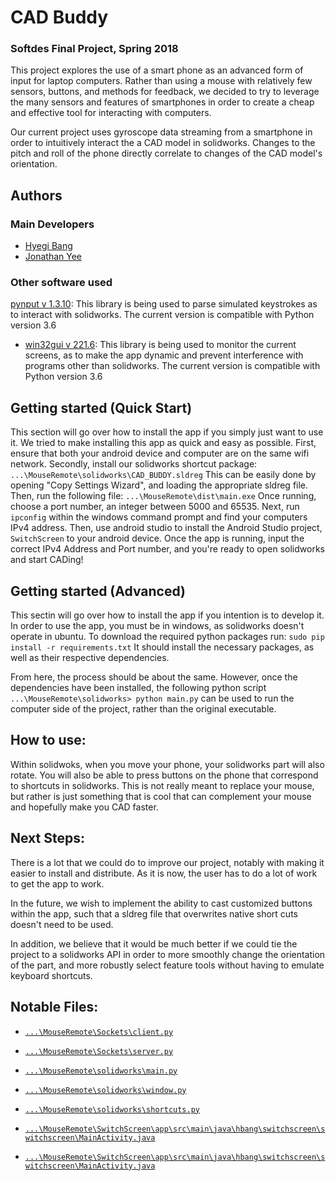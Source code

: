 # CAD Buddy
### Softdes Final Project, Spring 2018
This project explores the use of a smart phone as an advanced form of input for laptop computers. Rather than using a mouse with relatively few sensors, buttons, and methods for feedback, we decided to try to leverage the many sensors and features of smartphones in order to create a cheap and effective tool for interacting with computers.

Our current project uses gyroscope data streaming from a smartphone in order to intuitively interact the a CAD model in solidworks. Changes to the pitch and roll of the phone directly correlate to changes of the CAD model's orientation.

## Authors
### Main Developers
* [Hyegi Bang](https://github.com/hyegibang)
* [Jonathan Yee](https://www.github.com/jzerez)
### Other software used
 [pynput v 1.3.10](https://pypi.python.org/pypi/pynput): This library is being used to parse simulated keystrokes as to interact with solidworks. The current version is compatible with Python version 3.6
* [win32gui v 221.6](https://pypi.python.org/pypi/win32gui/221.6): This library is being used to monitor the current screens, as to make the app dynamic and prevent interference with programs other than solidworks. The current version is compatible with Python version 3.6

## Getting started (Quick Start)
This section will go over how to install the app if you simply just want to use it. We tried to make installing this app as quick and easy as possible. First, ensure that both your android device and computer are on the same wifi network. Secondly, install our solidworks shortcut package:
`...\MouseRemote\solidworks\CAD_BUDDY.sldreg`
This can be easily done by opening "Copy Settings Wizard", and loading the appropriate sldreg file. Then, run the following file:
`...\MouseRemote\dist\main.exe`
Once running, choose a port number, an integer between 5000 and 65535. Next, run `ipconfig` within the windows command prompt and find your computers IPv4 address. Then, use android studio to install the Android Studio project, `SwitchScreen` to your android device. Once the app is running, input the correct IPv4 Address and Port number, and you're ready to open solidworks and start CADing!

## Getting started (Advanced)
This sectin will go over how to install the app if you intention is to develop it. In order to use the app, you must be in windows, as solidworks doesn't operate in ubuntu. To download the required python packages run:
`sudo pip install -r requirements.txt`
It should install the necessary packages, as well as their respective dependencies.

From here, the process should be about the same. However, once the dependencies have been installed, the following python script
`...\MouseRemote\solidworks> python main.py`
can be used to run the computer side of the project, rather than the original executable.

## How to use:
Within solidwoks, when you move your phone, your solidworks part will also rotate. You will also be able to press buttons on the phone that correspond to shortcuts in solidworks. This is not really meant to replace your mouse, but rather is just something that is cool that can complement your mouse and hopefully make you CAD faster.

## Next Steps:
There is a lot that we could do to improve our project, notably with making it easier to install and distribute. As it is now, the user has to do a lot of work to get the app to work.

In the future, we wish to implement the ability to cast customized buttons within the app, such that a sldreg file that overwrites native short cuts doesn't need to be used.

In addition, we believe that it would be much better if we could tie the project to a solidworks API in order to more smoothly change the orientation of the part, and more robustly select feature tools without having to emulate keyboard shortcuts.

## Notable Files: 
* [`...\MouseRemote\Sockets\client.py`](https://github.com/hyegibang/MouseRemote/blob/master/Sockets/client.py)
* [`...\MouseRemote\Sockets\server.py`](https://github.com/hyegibang/MouseRemote/blob/master/Sockets/server.py)

* [`...\MouseRemote\solidworks\main.py`](https://github.com/hyegibang/MouseRemote/blob/master/solidworks/main.py)
* [`...\MouseRemote\solidworks\window.py`](https://github.com/hyegibang/MouseRemote/blob/master/solidworks/window.py)
* [`...\MouseRemote\solidworks\shortcuts.py`](https://github.com/hyegibang/MouseRemote/blob/master/solidworks/shortcuts.py)

* [`...\MouseRemote\SwitchScreen\app\src\main\java\hbang\switchscreen\switchscreen\MainActivity.java`](https://github.com/hyegibang/MouseRemote/blob/master/SwitchScreen/app/src/main/java/hbang/switchscreen/switchscreen/MainActivity.java)
* [`...\MouseRemote\SwitchScreen\app\src\main\java\hbang\switchscreen\switchscreen\MainActivity.java`](https://github.com/hyegibang/MouseRemote/blob/master/SwitchScreen/app/src/main/java/hbang/switchscreen/switchscreen/ipconfig.java)
